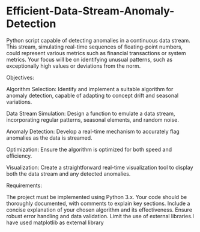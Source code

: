 # Efficient-Data-Stream-Anomaly-Detection
 Python script capable of detecting anomalies in a continuous data stream. This stream, simulating real-time sequences of floating-point numbers, could represent various metrics such as financial transactions or system metrics. Your focus will be on identifying unusual patterns, such as exceptionally high values or deviations from the norm.

Objectives:

Algorithm Selection: Identify and implement a suitable algorithm for anomaly detection, capable of adapting to concept drift and seasonal variations.

Data Stream Simulation: Design a function to emulate a data stream, incorporating regular patterns, seasonal elements, and random noise.

Anomaly Detection: Develop a real-time mechanism to accurately flag anomalies as the data is streamed.

Optimization: Ensure the algorithm is optimized for both speed and efficiency.

Visualization: Create a straightforward real-time visualization tool to display both the data stream and any detected anomalies.



Requirements:


The project must be implemented using Python 3.x.
Your code should be thoroughly documented, with comments to explain key sections.
Include a concise explanation of your chosen algorithm and its effectiveness.
Ensure robust error handling and data validation.
Limit the use of external libraries.I have used matplotlib as external library
